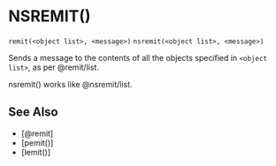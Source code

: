 # NSREMIT()
`remit(<object list>, <message>)`
`nsremit(<object list>, <message>)`

  Sends a message to the contents of all the objects specified in `<object list>`, as per @remit/list.

  nsremit() works like @nsremit/list.


## See Also
- [@remit]
- [pemit()]
- [lemit()]

